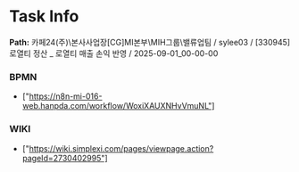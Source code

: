 # Task Info

**Path:** 카페24(주)\본사사업장\[CG]MI본부\MIH그룹\밸류업팀 / sylee03 / [330945] 로열티 정산 _ 로열티 매출 손익 반영 / 2025-09-01_00-00-00

### BPMN
- ["https://n8n-mi-016-web.hanpda.com/workflow/WoxiXAUXNHvVmuNL"]

### WIKI
- ["https://wiki.simplexi.com/pages/viewpage.action?pageId=2730402995"]

